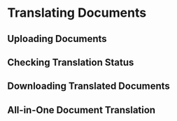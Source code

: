 # Translating Documents

## Uploading Documents

## Checking Translation Status

## Downloading Translated Documents

## All-in-One Document Translation
